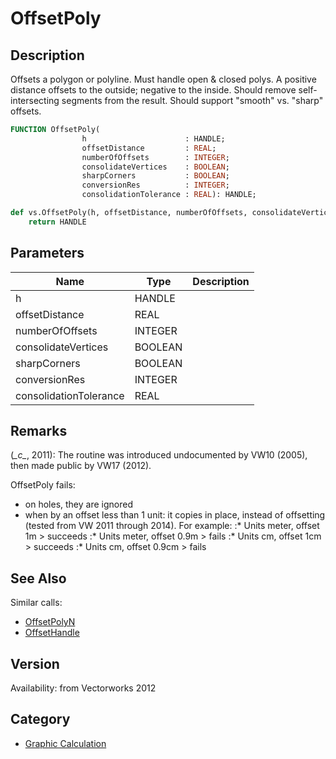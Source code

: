 # OffsetPoly

## Description
Offsets a polygon or polyline. Must handle open &amp; closed polys. A positive distance offsets to the outside; negative to the inside. Should remove self-intersecting segments from the result. Should support &quot;smooth&quot; vs. &quot;sharp&quot; offsets.

```pascal
FUNCTION OffsetPoly(
				h                      : HANDLE;
				offsetDistance         : REAL;
				numberOfOffsets        : INTEGER;
				consolidateVertices    : BOOLEAN;
				sharpCorners           : BOOLEAN;
				conversionRes          : INTEGER;
				consolidationTolerance : REAL): HANDLE;
```

```python
def vs.OffsetPoly(h, offsetDistance, numberOfOffsets, consolidateVertices, sharpCorners, conversionRes, consolidationTolerance):
    return HANDLE
```

## Parameters
|Name|Type|Description|
|---|---|---|
|h|HANDLE|   |
|offsetDistance|REAL|   |
|numberOfOffsets|INTEGER|   |
|consolidateVertices|BOOLEAN|   |
|sharpCorners|BOOLEAN|   |
|conversionRes|INTEGER|   |
|consolidationTolerance|REAL|   |

## Remarks
(*\_c\_*, 2011): The routine was introduced undocumented by VW10 (2005), then made public by VW17 (2012).

OffsetPoly fails:
* on holes, they are ignored
* when by an offset less than 1 unit: it copies in place, instead of offsetting (tested from VW 2011 through 2014). For example:
:* Units meter, offset 1m > succeeds
:* Units meter, offset 0.9m > fails
:* Units cm, offset 1cm > succeeds
:* Units cm, offset 0.9cm > fails

## See Also
Similar calls:
* [OffsetPolyN](OffsetPolyN.md)
* [OffsetHandle](OffsetHandle.md)

## Version
Availability: from Vectorworks 2012

## Category
* [Graphic Calculation](../Categories/Graphic%20Calculation.md)
